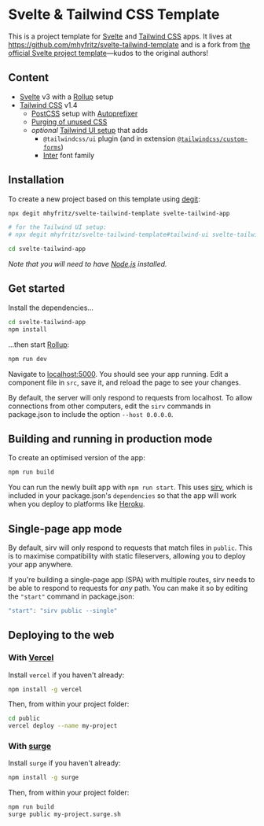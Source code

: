 # Svelte & Tailwind CSS Template

This is a project template for [Svelte](https://svelte.dev) and [Tailwind CSS](https://github.com/tailwindcss/tailwindcss) apps.
It lives at https://github.com/mhyfritz/svelte-tailwind-template and is a fork from
[the official Svelte project template](https://github.com/sveltejs/template)—kudos to the original authors!

## Content

- [Svelte](https://github.com/sveltejs/svelte) v3 with a [Rollup](https://github.com/rollup/rollup) setup
- [Tailwind CSS](https://github.com/tailwindcss/tailwindcss) v1.4
  - [PostCSS](https://github.com/postcss/postcss) setup with [Autoprefixer](https://github.com/postcss/autoprefixer)
  - [Purging of unused CSS](https://tailwindcss.com/docs/controlling-file-size/#removing-unused-css)
  - _optional_ [Tailwind UI setup](https://tailwindui.com/documentation) that adds
    - `@tailwindcss/ui` plugin (and in extension [`@tailwindcss/custom-forms`](https://github.com/tailwindcss/custom-forms))
    - [Inter](https://rsms.me/inter/) font family

## Installation

To create a new project based on this template using [degit](https://github.com/Rich-Harris/degit):

```bash
npx degit mhyfritz/svelte-tailwind-template svelte-tailwind-app

# for the Tailwind UI setup:
# npx degit mhyfritz/svelte-tailwind-template#tailwind-ui svelte-tailwind-app

cd svelte-tailwind-app
```

_Note that you will need to have [Node.js](https://nodejs.org) installed._

## Get started

Install the dependencies...

```bash
cd svelte-tailwind-app
npm install
```

...then start [Rollup](https://rollupjs.org):

```bash
npm run dev
```

Navigate to [localhost:5000](http://localhost:5000). You should see your app running. Edit a component file in `src`, save it, and reload the page to see your changes.

By default, the server will only respond to requests from localhost. To allow connections from other computers, edit the `sirv` commands in package.json to include the option `--host 0.0.0.0`.

## Building and running in production mode

To create an optimised version of the app:

```bash
npm run build
```

You can run the newly built app with `npm run start`. This uses [sirv](https://github.com/lukeed/sirv), which is included in your package.json's `dependencies` so that the app will work when you deploy to platforms like [Heroku](https://heroku.com).

## Single-page app mode

By default, sirv will only respond to requests that match files in `public`. This is to maximise compatibility with static fileservers, allowing you to deploy your app anywhere.

If you're building a single-page app (SPA) with multiple routes, sirv needs to be able to respond to requests for _any_ path. You can make it so by editing the `"start"` command in package.json:

```js
"start": "sirv public --single"
```

## Deploying to the web

### With [Vercel](https://vercel.com)

Install `vercel` if you haven't already:

```bash
npm install -g vercel
```

Then, from within your project folder:

```bash
cd public
vercel deploy --name my-project
```

### With [surge](https://surge.sh/)

Install `surge` if you haven't already:

```bash
npm install -g surge
```

Then, from within your project folder:

```bash
npm run build
surge public my-project.surge.sh
```
